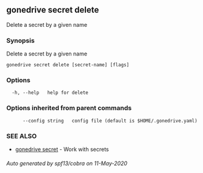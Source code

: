 ## gonedrive secret delete

Delete a secret by a given name

### Synopsis

Delete a secret by a given name

```
gonedrive secret delete [secret-name] [flags]
```

### Options

```
  -h, --help   help for delete
```

### Options inherited from parent commands

```
      --config string   config file (default is $HOME/.gonedrive.yaml)
```

### SEE ALSO

* [gonedrive secret](gonedrive_secret.md)	 - Work with secrets

###### Auto generated by spf13/cobra on 11-May-2020
